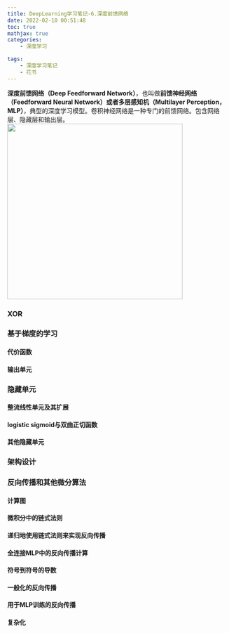 ```yaml
---
title: DeepLearning学习笔记-6.深度前馈网络
date: 2022-02-10 00:51:48
toc: true
mathjax: true
categories:
    - 深度学习

tags:
    - 深度学习笔记
    - 花书
---
```


**深度前馈网络（Deep Feedforward Network）**，也叫做**前馈神经网络（Feedforward Neural Network）**或者**多层感知机（Multilayer Perception，MLP）**，典型的深度学习模型。卷积神经网络是一种专门的前馈网络。包含网络层、隐藏层和输出层。
<img src="/images/feedforward.png" width="400px"></img>
<!--more-->

### XOR 

### 基于梯度的学习

#### 代价函数

#### 输出单元

### 隐藏单元

#### 整流线性单元及其扩展

#### logistic sigmoid与双曲正切函数

#### 其他隐藏单元

### 架构设计

### 反向传播和其他微分算法

#### 计算图

#### 微积分中的链式法则

#### 递归地使用链式法则来实现反向传播

#### 全连接MLP中的反向传播计算

#### 符号到符号的导数

#### 一般化的反向传播

#### 用于MLP训练的反向传播

#### 复杂化